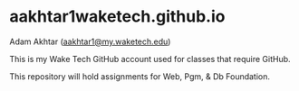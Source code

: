 # aakhtar1waketech.github.io

Adam Akhtar (aakhtar1@my.waketech.edu)

This is my Wake Tech GitHub account used for classes that require GitHub.

This repository will hold assignments for Web, Pgm, & Db Foundation.